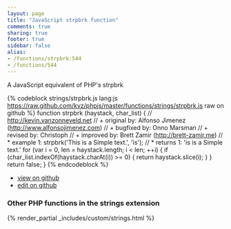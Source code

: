 ```yaml
---
layout: page
title: "JavaScript strpbrk function"
comments: true
sharing: true
footer: true
sidebar: false
alias:
- /functions/strpbrk:544
- /functions/544
---
```

<!-- Generated by Rakefile:build -->
A JavaScript equivalent of PHP's strpbrk

{% codeblock strings/strpbrk.js lang:js https://raw.github.com/kvz/phpjs/master/functions/strings/strpbrk.js raw on github %}
function strpbrk (haystack, char_list) {
    // http://kevin.vanzonneveld.net
    // +   original by: Alfonso Jimenez (http://www.alfonsojimenez.com)
    // +   bugfixed by: Onno Marsman
    // +    revised by: Christoph
    // +    improved by: Brett Zamir (http://brett-zamir.me)
    // *     example 1: strpbrk('This is a Simple text.', 'is');
    // *     returns 1: 'is is a Simple text.'
    for (var i = 0, len = haystack.length; i < len; ++i) {
        if (char_list.indexOf(haystack.charAt(i)) >= 0) {
            return haystack.slice(i);
        }
    }
    return false;
}
{% endcodeblock %}

 - [view on github](https://github.com/kvz/phpjs/blob/master/functions/strings/strpbrk.js)
 - [edit on github](https://github.com/kvz/phpjs/edit/master/functions/strings/strpbrk.js)

### Other PHP functions in the strings extension
{% render_partial _includes/custom/strings.html %}
